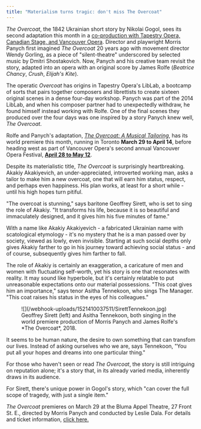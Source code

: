 ```yaml
---
title: "Materialism turns tragic: don't miss The Overcoat"
---
```


*The Overcoat*, the 1842 Ukrainian short story by Nikolai Gogol, sees its second adaptation this month in a [co-production with Tapestry Opera, Canadian Stage, and Vancouver Opera](https://tapestryopera.com/the-overcoat-a-musical-tailoring/). Director and playwright Morris Panych first imagined *The Overcoat* 20 years ago with movement director Wendy Gorling, as a piece of "silent-theatre" underscored by selected music by Dmitri Shostakovich. Now, Panych and his creative team revisit the story, adapted into an opera with an original score by James Rolfe (*Beatrice Chancy*, *Crush*, *Elijah's Kite*).

The operatic *Overcoat* has origins in Tapestry Opera's LibLab, a bootcamp of sorts that pairs together composers and librettists to create sixteen original scenes in a dense four-day workshop. Panych was part of the 2014 LibLab, and when his composer partner had to unexpectedly withdraw, he found himself instead working with Rolfe. One of the final scenes they produced over the four days was one inspired by a story Panych knew well, *The Overcoat*.

Rolfe and Panych's adaptation, [*The Overcoat: A Musical Tailoring*](https://tapestryopera.com/the-overcoat-a-musical-tailoring/), has its world premiere this month, running in Toronto **March 29 to April 14**, before heading west as part of Vancouver Opera's second annual Vancouver Opera Festival, [**April 28 to May 12**](https://www.vancouveropera.ca/The-Overcoat). 

Despite its materialistic title, *The Overcoat* is surprisingly heartbreaking. Akakiy Akakiyevich, an under-appreciated, introverted working man, asks a tailor to make him a new overcoat, one that will earn him status, respect, and perhaps even happiness. His plan works, at least for a short while - until his high hopes turn pitiful.

"The overcoat is stunning," says baritone Geoffrey Sirett, who is set to sing the role of Akakiy. "It transforms his life, because it is so beautiful and immaculately designed, and it gives him his five minutes of fame."

With a name like Akakiy Akakiyevich - a fabricated Ukrainian name with scatological etymology - it's no mystery that he is a man passed over by society, viewed as lowly, even invisible. Starting at such social depths only gives Akakiy farther to go in his journey toward achieving social status - and of course, subsequently gives him farther to fall.

The role of Akakiy is certainly an exaggeration, a caricature of men and women with fluctuating self-worth, yet his story is one that resonates with reality. It may sound like hyperbole, but it's certainly relatable to put unreasonable expectations onto our material possessions. "This coat gives him an importance," says tenor Asitha Tennekoon, who sings The Manager. "This coat raises his status in the eyes of his colleagues."

<figure data-type="image">
![](/webhook-uploads/1521410037511/SirettTennekoon.jpg)
<figcaption>Geoffrey Sirett (left) and Asitha Tennekoon, both singing in the world premiere production of Morris Panych and James Rolfe's *The Overcoat*, 2018.</figcaption>
</figure>

It seems to be human nature, the desire to own something that can transfom our lives. Instead of asking ourselves who we are, says Tennekoon, "You put all your hopes and dreams into one particular thing."

For those who haven't seen or read *The Overcoat*, the story is still intriguing on reputation alone; it's a story that, in its already varied media, inherently draws in its audience.

For Sirett, there's unique power in Gogol's story, which "can cover the full scope of tragedy, with just a single item."

*The Overcoat* premieres on March 29 at the Bluma Appel Theatre, 27 Front St. E., directed by Morris Panych and conducted by Leslie Dala. For details and ticket information, [click here.](https://www.canadianstage.com/Online/default.asp?BOparam::WScontent::loadArticle::permalink=overcoat)
